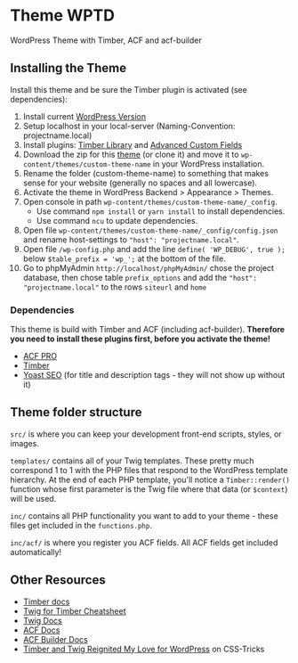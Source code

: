 # Theme WPTD

WordPress Theme with Timber, ACF and acf-builder

## Installing the Theme

Install this theme and be sure the Timber plugin is activated (see dependencies):

1. Install current [WordPress Version](https://de.wordpress.org/download/)
2. Setup localhost in your local-server (Naming-Convention: projectname.local)
3. Install plugins: [Timber Library](https://wordpress.org/plugins/timber-library/) and [Advanced Custom Fields](https://de.wordpress.org/plugins/advanced-custom-fields/)
4. Download the zip for this [theme](https://github.com/dreiQBIK/3qbik-wp-theme-wptd) (or clone it) and move it to `wp-content/themes/custom-theme-name` in your WordPress installation.
5. Rename the folder (custom-theme-name) to something that makes sense for your website (generally no spaces and all lowercase).
6. Activate the theme in WordPress Backend > Appearance > Themes.
7. Open console in path `wp-content/themes/custom-theme-name/_config`.
   -  Use command `npm install` or `yarn install` to install dependencies.
   -  Use command `ncu` to update dependencies.
8. Open file `wp-content/themes/custom-theme-name/_config/config.json` and rename host-settings to `"host": "projectname.local"`.
9. Open file `/wp-config.php` and add the line `define( 'WP_DEBUG', true );` below `$table_prefix = 'wp_';` at the bottom of the file.
9. Go to phpMyAdmin `http://localhost/phpMyAdmin/` chose the project database, then chose table `prefix_options` and add the `"host": "projectname.local"` to the rows `siteurl` and `home`

### Dependencies

This theme is build with Timber and ACF (including acf-builder). **Therefore you need to install these plugins first, before you activate the theme!**

-  [ACF PRO](https://www.advancedcustomfields.com/pro/)
-  [Timber](https://de.wordpress.org/plugins/timber-library/)
-  [Yoast SEO](https://de.wordpress.org/plugins/wordpress-seo/) (for title and description tags - they will not show up without it)

## Theme folder structure

`src/` is where you can keep your development front-end scripts, styles, or images.

`templates/` contains all of your Twig templates. These pretty much correspond 1 to 1 with the PHP files that respond to the WordPress template hierarchy. At the end of each PHP template, you'll notice a `Timber::render()` function whose first parameter is the Twig file where that data (or `$context`) will be used.

`inc/` contains all PHP functionality you want to add to your theme - these files get included in the `functions.php`.

`inc/acf/` is where you register you ACF fields. All ACF fields get included automatically!

## Other Resources

-  [Timber docs](https://timber.github.io/docs/)
-  [Twig for Timber Cheatsheet](http://notlaura.com/the-twig-for-timber-cheatsheet/)
-  [Twig Docs](https://twig.symfony.com/doc/2.x/functions/index.html)
-  [ACF Docs](https://www.advancedcustomfields.com/resources/)
-  [ACF Builder Docs](https://github.com/StoutLogic/acf-builder/wiki)
-  [Timber and Twig Reignited My Love for WordPress](https://css-tricks.com/timber-and-twig-reignited-my-love-for-wordpress/) on CSS-Tricks

